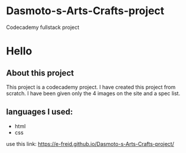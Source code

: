# Dasmoto-s-Arts-Crafts-project
Codecademy fullstack project

# Hello

## About this project
This project is a codecademy project. I have created this project from scratch. I have been given only the 4 images on the site and a spec list.

## languages I used:
* html
* css


use this link: https://e-freid.github.io/Dasmoto-s-Arts-Crafts-project/
